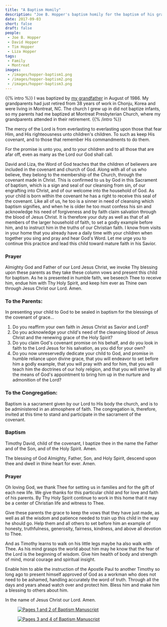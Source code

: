 ```yaml
---
title: "A Baptism Homily"
description: "Joe B. Hopper's baptism homily for the baptism of his grandson in 1986."
date: 2017-09-03
short: false
draft: false
people:
 - Joe B. Hopper
 - David Hopper
 - Tim Hopper
 - Liza Hopper
tags:
 - Family
 - Montreat
images:
 - /images/hopper-baptism1.png
 - /images/hopper-baptism2.png
 - /images/hopper-baptism3.png
---
```


{{% intro %}}
I was baptized by [my grandfather](/people/joe-b.-hopper/) in August of 1986. My grandparents had just retired from 38 years of work in Chonju, Korea and were living in Montreat, NC. The church I grew up in did not baptize infants, so my parents had me baptized at Montreat Presbyterian Church, where my grandparents attended in their retirement.
{{% /intro %}}

The mercy of the Lord is from everlasting to everlasting upon those that fear Him, and His righteousness unto children's children. To such as keep His covenant, and to those that remember His commandments to do them.

For the promise is unto you, and to your children and to all those that are afar off, even as many as the Lord our God shall call.

David and Liza, the Word of God teaches that the children of believers are included in the covenant and church of God. Along with all of us who believe, they belong to the membership of the Church, through the covenant made in Christ. This is confirmed to us by God in this Sacrament of baptism, which is a sign and seal of our cleansing from sin, of our engrafting into Christ, and of our welcome into the household of God. As your child is born within the covenant he has a right to receive this seal of the covenant. Like all of us, he too is a sinner in need of cleansing which baptism signifies, and when he is older he too must confess his sin and acknowledge his need of forgiveness and by faith claim salvation through the blood of Jesus Christ. It is therefore your duty as well as that of all members of the larger household of faith, to set a godly example before him, and to instruct him in the truths of our Christian faith. I know from visits in your home that you already have a daily time with your children when together you sing and pray and hear God's Word. Let me urge you to continue this practice and lead this child toward mature faith in his Savior.

### Prayer

Almighty God and Father of our Lord Jesus Christ, we invoke Thy blessing upon these parents as they take these column vows and present this child for baptism. As he is presented in humble faith, we beseech Thee to receive him, endue him with Thy Holy Spirit, and keep him ever as Thine own through Jesus Christ our Lord. Amen.

### To the Parents:

In presenting your child to God to be sealed in baptism for the blessings of the covenant of grace...

1. Do you reaffirm your own faith in Jesus Christ as Savior and Lord?
2. Do you acknowledge your child's need of the cleansing blood of Jesus Christ and the renewing grace of the Holy Spirit?
3. Do you claim God's covenant promise on his behalf, and do you look in faith to the Lord Jesus for his salvation, as you did for your own?
4. Do you now unreservedly dedicate your child to God, and promise in humble reliance upon divine grace, that you will endeavor to set before him a godly example, that you will pray with and for him, that you will teach him the doctrines of our holy religion, and that you will strive by all the means of God's appointment to bring him up in the nurture and admonition of the Lord?

### To the Congregation:

Baptism is a sacrament given by our Lord to His body the church, and is to be administered in an atmosphere of faith. The congregation is, therefore, invited at this time to stand and participate in the sacrament of the covenant.

### Baptism

Timothy David, child of the covenant, I baptize thee in the name the Father and of the Son, and of the Holy Spirit. Amen.

The blessing of God Almighty, Father, Son, and Holy Spirit, descend upon thee and dwell in thine heart for ever. Amen.

### Prayer

Oh loving God, we thank Thee for setting us in families and for the gift of each new life. We give thanks for this particular child and for love and faith of his parents. By Thy Holy Spirit continue to work in this home that it may be a center of Christian life and witness to Thee.

Give these parents the grace to keep the vows that they have just made, as well as all the wisdom and patience needed to train up this child in the way he should go. Help them and all others to set before him an example of honesty, truthfulness, generosity, fairness, kindness, and above all devotion to Thee.

And as Timothy learns to walk on his little legs maybe ha also walk with Thee. As his mind grasps the world about him may he know that the fear of the Lord is the beginning of wisdom. Give him health of body and strength of mind, moral courage and spiritual insight.

Enable him to able the instruction of the Apostle Paul to another Timothy so long ago to present himself approved of God as a workman who does not need to be ashamed, handling accurately the word of truth. Through all the days and years ahead watch over and protect him. Bless him and make him a blessing to others about him.

In the name of Jesus Christ our Lord. Amen.

<figure class="figure">
  <a href="/images/hopper-baptism2.png"><img src="/images/hopper-baptism2.png" class="figure-img img-fluid rounded" alt="Pages 1 and 2 of Baptism Manuscript"></a>
</figure>
<figure class="figure">
  <a href="/images/hopper-baptism3.png"><img src="/images/hopper-baptism3.png" class="figure-img img-fluid rounded z-depth-4" alt="Pages 3 and 4 of Baptism Manuscript"></a>
</figure>
